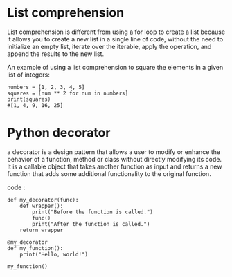 # List comprehension

List comprehension is different from using a for loop to create a list because it allows you to create a new list in a single line of code, without the need to initialize an empty list, iterate over the iterable, apply the operation, and append the results to the new list.

An example of using a list comprehension to square the elements in a given list of integers:

```
numbers = [1, 2, 3, 4, 5]
squares = [num ** 2 for num in numbers]
print(squares)
#[1, 4, 9, 16, 25]
```


# Python decorator


a decorator is a design pattern that allows a user to modify or enhance the behavior of a function, method or class without directly modifying its code. It is a callable object that takes another function as input and returns a new function that adds some additional functionality to the original function.

code : 

```
def my_decorator(func):
    def wrapper():
        print("Before the function is called.")
        func()
        print("After the function is called.")
    return wrapper

@my_decorator
def my_function():
    print("Hello, world!")

my_function()

```
